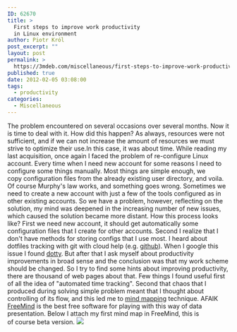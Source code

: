 ```yaml
---
ID: 62670
title: >
  First steps to improve work productivity
  in Linux environment
author: Piotr Król
post_excerpt: ""
layout: post
permalink: >
  https://3mdeb.com/miscellaneous/first-steps-to-improve-work-productivity-in-linux-environment/
published: true
date: 2012-02-05 03:08:00
tags:
  - productivity
categories:
  - Miscellaneous
---
```

The problem encountered on several occasions over several months. Now it is time to deal with it. How did this happen? As always, resources were not sufficient, and if we can not increase the amount of resources we must strive to optimize their use.In this case, it was about time. While reading my last acquisition, once again I faced the problem of re-configure Linux account. Every time when I need new account for some reasons I need to configure some things manually. Most things are simple enough, we copy configuration files from the already existing user directory, and voila. Of course Murphy's law works, and something goes wrong. Sometimes we need to create a new account with just a few of the tools configured as in other existing accounts. So we have a problem, however, reflecting on the solution, my mind was deepened in the increasing number of new issues, which caused the solution became more distant. How this process looks like? First we need new account, it should get automatically some configuration files that I create for other accounts. Second I realize that I don't have methods for storing configs that I use most. I heard about dotfiles tracking with git with cloud help (e.g. [github][1]). When I google this issue I found [dotty][2]. But after that I ask myself about productivity improvements in broad sense and the conclusion was that my work scheme should be changed. So I try to find some hints about improving productivity, there are thousand of web pages about that. Few things I found useful first of all the idea of "automated time tracking". Second that chaos that I produced during solving simple problem meant that I thought about controlling of its flow, and this led me to [mind mapping][3] technique. AFAIK [FreeMind][4] is the best free software for playing with this way of data presentation. Below I attach my first mind map in FreeMind, this is of course beta version. ![][5]

 [1]: https://github.com/
 [2]: https://github.com/trym/dotty
 [3]: http://en.wikipedia.org/wiki/Mind_map
 [4]: http://freemind.sourceforge.net/wiki/index.php/Main_Page
 [5]: http://4.bp.blogspot.com/-JCXeznxAkyM/Ty3jqvKH1UI/AAAAAAAAAD8/6Rye6fkesjM/s640/improve_productivity.png